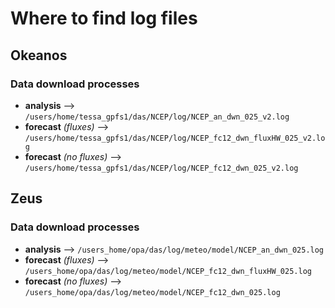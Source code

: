 #  Where to find log files

## Okeanos

### Data download processes

* **analysis** --> `/users/home/tessa_gpfs1/das/NCEP/log/NCEP_an_dwn_025_v2.log`
* **forecast** *(fluxes)* --> `/users/home/tessa_gpfs1/das/NCEP/log/NCEP_fc12_dwn_fluxHW_025_v2.log`
* **forecast** *(no fluxes)* --> `/users/home/tessa_gpfs1/das/NCEP/log/NCEP_fc12_dwn_025_v2.log`

## Zeus

### Data download processes

* **analysis** --> `/users_home/opa/das/log/meteo/model/NCEP_an_dwn_025.log`
* **forecast** *(fluxes)* --> `/users_home/opa/das/log/meteo/model/NCEP_fc12_dwn_fluxHW_025.log`
* **forecast** *(no fluxes)* --> `/users_home/opa/das/log/meteo/model/NCEP_fc12_dwn_025.log`
